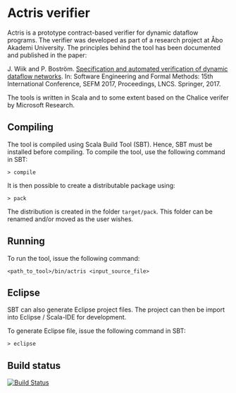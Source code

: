 # Actris verifier

Actris is a prototype contract-based verifier for dynamic dataflow programs. The verifier was developed as part of a research project at Åbo Akademi University. The principles behind the tool has been documented and published in the paper:

J. Wiik and P. Boström. [Specification and automated verification of dynamic dataflow networks](https://doi.org/10.1007/978-3-319-66197-1_9). In: Software Engineering and Formal Methods: 15th International Conference, SEFM 2017, Proceedings, LNCS. Springer, 2017.

The tools is written in Scala and to some extent based on the Chalice verifer by Microsoft Research.

## Compiling

The tool is compiled using Scala Build Tool (SBT). Hence, SBT must be installed before compiling. To compile the tool, use the following command in SBT:

```
> compile
```

It is then possible to create a distributable package using:

```
> pack
```

The distribution is created in the folder ```target/pack```. This folder can be renamed and/or moved as the user wishes.

## Running

To run the tool, issue the following command:

```
<path_to_tool>/bin/actris <input_source_file>
```

## Eclipse

SBT can also generate Eclipse project files. The project can then be import into Eclipse / Scala-IDE for development.

To generate Eclipse file, issue the following command in SBT:

```
> eclipse
```

## Build status

[![Build Status](https://travis-ci.org/jwiik/actris-verifier.svg?branch=master)](https://travis-ci.org/jwiik/actris-verifier)
